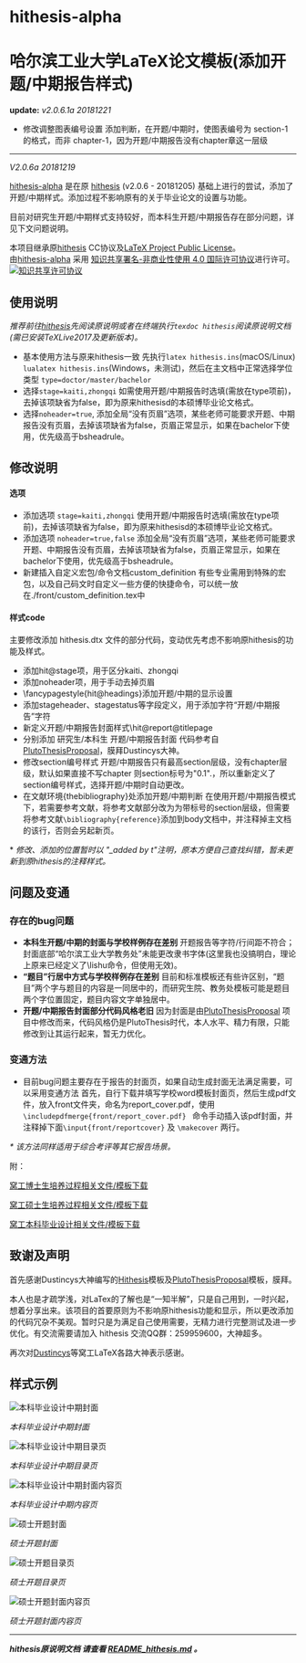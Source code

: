 # hithesis-alpha
# 哈尔滨工业大学LaTeX论文模板(添加开题/中期报告样式) 

**update:** 
*v2.0.6.1a 20181221*

- 修改调整图表编号设置
添加判断，在开题/中期时，使图表编号为 section-1 的格式，而非 chapter-1，因为开题/中期报告没有chapter章这一层级

---

*V2.0.6a 20181219*

[hithesis-alpha](https://github.com/regulust/hithesis-alpha) 是在原 [hithesis](https://github.com/dustincys/hithesis) (v2.0.6 - 20181205) 基础上进行的尝试，添加了开题/中期样式。添加过程不影响原有的关于毕业论文的设置与功能。

目前对研究生开题/中期样式支持较好，而本科生开题/中期报告存在部分问题，详见下文问题说明。

本项目继承原[hithesis](https://github.com/dustincys/hithesis) CC协议及[LaTeX Project Public License](https://www.latex-project.org/lppl/)。<br />由[hithesis-alpha](https://github.com/Regulust/hithesis-alpha) 采用 <a rel="license" href="http://creativecommons.org/licenses/by-nc/4.0/">知识共享署名-非商业性使用 4.0 国际许可协议</a>进行许可。
<a rel="license" href="http://creativecommons.org/licenses/by-nc/4.0/"><img alt="知识共享许可协议" style="border-width:0" src="https://i.creativecommons.org/l/by-nc/4.0/80x15.png" /></a>

## 使用说明
*推荐前往[hithesis](https://github.com/dustincys/hithesis)先阅读原说明或者在终端执行```texdoc hithesis```阅读原说明文档(需已安装TeXLive2017及更新版本)。*
- 基本使用方法与原来hithesis一致
先执行```latex hithesis.ins```(macOS/Linux) ```lualatex hithesis.ins```(Windows，未测试)，然后在主文档中正常选择学位类型 ```type=doctor/master/bachelor```
- 选择```stage=kaiti,zhongqi```
如需使用开题/中期报告时选填(需放在type项前)，去掉该项缺省为false，即为原来hithesisd的本硕博毕业论文格式。
- 选择```noheader=true```,
添加全局“没有页眉”选项，某些老师可能要求开题、中期报告没有页眉，去掉该项缺省为false，页眉正常显示，如果在bachelor下使用，优先级高于bsheadrule。

## 修改说明
#### 选项
- 添加选项 ```stage=kaiti,zhongqi```
使用开题/中期报告时选填(需放在type项前)，去掉该项缺省为false，即为原来hithesisd的本硕博毕业论文格式。
- 添加选项 ```noheader=true,false```
添加全局“没有页眉”选项，某些老师可能要求开题、中期报告没有页眉，去掉该项缺省为false，页眉正常显示，如果在bachelor下使用，优先级高于bsheadrule。
- 新建插入自定义宏包/命令文档custom_definition
有些专业需用到特殊的宏包，以及自己码文时自定义一些方便的快捷命令，可以统一放在./front/custom_definition.tex中

#### 样式code
主要修改添加 hithesis.dtx 文件的部分代码，变动优先考虑不影响原hithesis的功能及样式。
- 添加hit@stage项，用于区分kaiti、zhongqi
- 添加noheader项，用于手动去掉页眉
- \fancypagestyle{hit@headings}添加开题/中期的显示设置
- 添加stageheader、stagestatus等字段定义，用于添加字符“开题/中期报告”字符
- 新定义开题/中期报告封面样式\hit@report@titlepage
- 分别添加 研究生/本科生 开题/中期报告封面
代码参考自[PlutoThesisProposal](https://github.com/dustincys/PlutoThesisProposal)，膜拜Dustincys大神。
- 修改section编号样式
开题/中期报告只有最高section层级，没有chapter层级，默认如果直接不写chapter 则section标号为"0.1".，所以重新定义了section编号样式，选择开题/中期时自动更改。
- 在文献环境{thebibliography}处添加开题/中期判断
在使用开题/中期报告模式下，若需要参考文献，将参考文献部分改为为带标号的section层级，但需要将参考文献```\bibliography{reference}```添加到body文档中，并注释掉主文档的该行，否则会另起新页。

\* *修改、添加的位置暂时以 "_added by t"注明，原本方便自己查找纠错，暂未更新到原hithesis的注释样式。*


## 问题及变通
### 存在的bug问题
- **本科生开题/中期的封面与学校样例存在差别**
开题报告等字符/行间距不符合；封面底部“哈尔滨工业大学教务处”未能更改隶书字体(这里我也没搞明白，理论上原来已经定义了\lishu命令，但使用无效)。
- **“题目”行居中方式与学校样例存在差别**
目前和标准模板还有些许区别，“题目”两个字与题目的内容是一同居中的，而研究生院、教务处模板可能是题目两个字位置固定，题目内容文字单独居中。
- **开题/中期报告封面部分代码风格老旧**
因为封面是由[PlutoThesisProposal](https://github.com/dustincys/PlutoThesisProposal) 项目中修改而来，代码风格仍是PlutoThesis时代，本人水平、精力有限，只能修改到让其运行起来，暂无力优化。

### 变通方法
- 目前bug问题主要存在于报告的封面页，如果自动生成封面无法满足需要，可以采用变通方法
首先，自行下载并填写学校word模板封面页，然后生成pdf文件，放入front文件夹，命名为report_cover.pdf，使用
```\includepdfmerge{front/report_cover.pdf}	``` 命令手动插入该pdf封面，并注释掉下面```\input{front/reportcover}```  及 ```\makecover``` 两行。

*\* 该方法同样适用于综合考评等其它报告场景。*

附：

[窝工博士生培养过程相关文件/模板下载](http://hitgs.hit.edu.cn/e0/a8/c3416a123048/page.psp)

[窝工硕士生培养过程相关文件/模板下载](http://hitgs.hit.edu.cn/e0/b2/c3359a123058/page.psp)

[窝工本科毕业设计相关文件/模板下载](http://jwc.hit.edu.cn/2566/list.htm)

## 致谢及声明
首先感谢Dustincys大神编写的[Hithesis](https://github.com/dustincys/hithesis)模板及[PlutoThesisProposal](https://github.com/dustincys/PlutoThesisProposal)模板，膜拜。

本人也是才疏学浅，对LaTex的了解也是“一知半解”，只是自己用到，一时兴起，想着分享出来。该项目的首要原则为不影响原hithesis功能和显示，所以更改添加的代码冗杂不美观。暂时只是为满足自己使用需要，无精力进行完整测试及进一步优化。有交流需要请加入 hithesis 交流QQ群：259959600，大神超多。

再次对[Dustincys](https://github.com/dustincys)等窝工LaTeX各路大神表示感谢。

## 样式示例

![本科毕业设计中期封面](https://res.cloudinary.com/regulus/image/upload/c_scale,q_99,w_600/v1545221844/Github/templete_bachelor_zhongqi_0.jpg)

*本科毕业设计中期封面*

![本科毕业设计中期目录页](https://res.cloudinary.com/regulus/image/upload/c_scale,q_99,w_600/v1545221846/Github/templete_bachelor_zhongqi_1.jpg)

*本科毕业设计中期目录页*

![本科毕业设计中期封面内容页](https://res.cloudinary.com/regulus/image/upload/c_scale,q_99,w_600/v1545402059/Github/templete_bachelor_zhongqi_2.jpg)

*本科毕业设计中期内容页*

![硕士开题封面](https://res.cloudinary.com/regulus/image/upload/c_scale,q_99,w_600/v1545221838/Github/templete_master_kaiti_0.jpg)

*硕士开题封面*

![硕士开题目录页](https://res.cloudinary.com/regulus/image/upload/c_scale,q_99,w_600/v1545221847/Github/templete_master_kaiti_1.jpg)

*硕士开题目录页*

![硕士开题封面内容页](https://res.cloudinary.com/regulus/image/upload/c_scale,q_99,w_600/v1545402067/Github/templete_master_kaiti_2.jpg)

*硕士开题封面内容页*

---
 ***hithesis原说明文档 请查看 [README_hithesis.md](https://github.com/dustincys/hithesis) 。***


